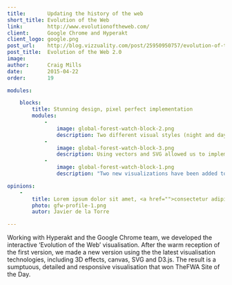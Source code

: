 ```yaml
---
title:       Updating the history of the web
short_title: Evolution of the Web
link:        http://www.evolutionoftheweb.com/
client:      Google Chrome and Hyperakt
client_logo: google.png
post_url:    http://blog.vizzuality.com/post/25950950757/evolution-of-the-web-2-0
post_title:  Evolution of the Web 2.0
image:       
author:      Craig Mills
date:        2015-04-22
order:       19

modules:

    blocks:
        title: Stunning design, pixel perfect implementation
        modules:
            -
                image: global-forest-watch-block-2.png
                description: Two different visual styles (night and day) for exploring web technologies and browser support.
            -
                image: global-forest-watch-block-3.png
                description: Using vectors and SVG allowed us to implement zooming and panning of the visualization.
            -
                image: global-forest-watch-block-1.png
                description: "Two new visualizations have been added to the original version: number of users and web traffic evolution through the last 20 years."

opinions:
    -
        title: Lorem ipsum dolor sit amet, <a href="">consectetur adipisicing</a> elit, sed do eiusmod tempor incididunt.
        photo: gfw-profile-1.png
        autor: Javier de la Torre

---
```


Working with Hyperakt and the Google Chrome team, we developed the interactive ‘Evolution of the Web’ visualisation. After the warm reception of the first version, we made a new version using the the latest visualisation technologies, including 3D effects, canvas, SVG and D3.js. The result is a sumptuous, detailed and responsive visualisation that won TheFWA Site of the Day. 
